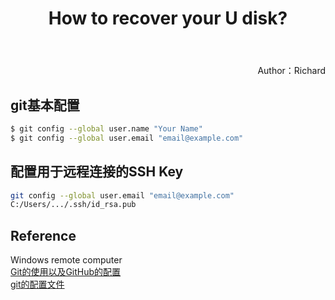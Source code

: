 ﻿---
layout: post
title: How to recover your U disk?
category: Computer
tags: [Education, Opioions]
---

<p align="right">
Author：Richard 
</p>




## git基本配置
```bash
$ git config --global user.name "Your Name"
$ git config --global user.email "email@example.com"
```

## 配置用于远程连接的SSH Key
```bash
git config --global user.email "email@example.com"
C:/Users/.../.ssh/id_rsa.pub
```
## Reference
Windows remote computer  
[Git的使用以及GitHub的配置](https://www.jianshu.com/p/6ae3697a7c93)  
[git的配置文件](https://www.kancloud.cn/xiak/github/216962)  